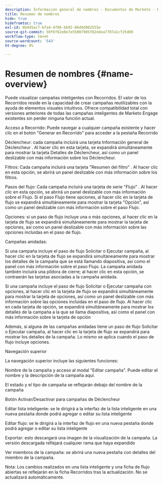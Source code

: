 ```yaml
---
description: Información general de nombres - Documentos de Marketo - Documentación del producto
title: Resumen de nombres
hide: true
hidefromtoc: true
exl-id: 0b445ac7-bfa4-4f86-bb92-86d4d982555e
source-git-commit: 50f6f82e0e7e55007905f824dea7707a1cf25d09
workflow-type: tm+mt
source-wordcount: '543'
ht-degree: 0%

---
```


# Resumen de nombres {#name-overview}

Puede visualizar campañas inteligentes con Recorridos. El valor de los Recorridos reside en la capacidad de crear campañas reutilizables con la ayuda de elementos visuales intuitivos. Ofrece compatibilidad total con versiones anteriores de todas las campañas inteligentes de Marketo Engage existentes sin perder ninguna función actual.

Acceso a Recorrido: Puede navegar a cualquier campaña existente y hacer clic en el botón &quot;Generar en Recorrido&quot; para acceder a la pestaña Recorrido

Déclencheur: cada campaña incluirá una tarjeta Información general de Déclencheur . Al hacer clic en esta tarjeta, se expandirá simultáneamente para mostrar la tarjeta Detalles de Déclencheur, así como un panel deslizable con más información sobre los Déclencheur.

Filtros: Cada campaña incluirá una tarjeta &quot;Resumen del filtro&quot; . Al hacer clic en esta opción, se abrirá un panel deslizable con más información sobre los filtros.

Pasos del flujo: Cada campaña incluirá una tarjeta de serie &quot;Flujo&quot; . Al hacer clic en esta opción, se abrirá un panel deslizable con más información sobre el Flujo. Si el paso Flujo tiene opciones, al hacer clic en la tarjeta de flujo se expandirá simultáneamente para mostrar la tarjeta &quot;Opción&quot;, así como un panel deslizable con más información sobre el paso Flujo.

Opciones: si un paso de flujo incluye una o más opciones, al hacer clic en la tarjeta de flujo se expandirá simultáneamente para mostrar la tarjeta de opciones, así como un panel deslizable con más información sobre las opciones incluidas en el paso de flujo.

Campañas anidadas:

Si una campaña incluye el paso de flujo Solicitar o Ejecutar campaña, al hacer clic en la tarjeta de flujo se expandirá simultáneamente para mostrar los detalles de la campaña que se está llamando diapositiva, así como el panel con más información sobre el paso Flujo. La campaña anidada también incluirá una píldora de cierre; al hacer clic en esta opción, se contraerán las tarjetas asociadas a la campaña anidada.

Si una campaña incluye el paso de flujo Solicitar o Ejecutar campaña con opciones, al hacer clic en la tarjeta de flujo se expandirá simultáneamente para mostrar la tarjeta de opciones, así como un panel deslizable con más información sobre las opciones incluidas en el paso de flujo. Al hacer clic en cada tarjeta de opción, se expandirá simultáneamente para mostrar los detalles de la campaña a la que se llama diapositiva, así como el panel con más información sobre la tarjeta de opción

Además, si alguna de las campañas anidadas tiene un paso de flujo Solicitar o Ejecutar campaña, al hacer clic en la tarjeta de flujo se expandirá para mostrar los detalles de la campaña. Lo mismo se aplica cuando el paso de flujo incluye opciones.

Navegación superior

La navegación superior incluye las siguientes funciones:

Nombre de la campaña y acceso al modal &quot;Editar campaña&quot;. Puede editar el nombre y la descripción de la campaña aquí.

El estado y el tipo de campaña se reflejarán debajo del nombre de la campaña

Botón Activar/Desactivar para campañas de Déclencheur

Editar lista inteligente: se le dirigirá a la interfaz de la lista inteligente en una nueva pestaña donde podrá agregar o editar su lista inteligente

Editar flujo: se le dirigirá a la interfaz de flujo en una nueva pestaña donde podrá agregar o editar su lista inteligente

Exportar: esto descargará una imagen de la visualización de la campaña. La versión descargada reflejará cualquier rama que haya expandido

Ver miembros de la campaña: se abrirá una nueva pestaña con detalles del miembro de la campaña.

Nota: Los cambios realizados en una lista inteligente y una ficha de flujo abiertas se reflejarán en la ficha Recorridos tras la actualización. No se actualizará automáticamente.
